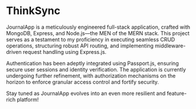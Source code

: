 # ThinkSync
JournalApp is a meticulously engineered full-stack application, crafted with MongoDB, Express, and Node.js—the MEN of the MERN stack. This project serves as a testament to my proficiency in executing seamless CRUD operations, structuring robust API routing, and implementing middleware-driven request handling using Express.js.

Authentication has been adeptly integrated using Passport.js, ensuring secure user sessions and identity verification. The application is currently undergoing further refinement, with authorization mechanisms on the horizon to enforce granular access control and fortify security.

Stay tuned as JournalApp evolves into an even more resilient and feature-rich platform!
